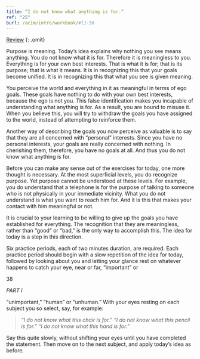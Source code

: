 ```yaml
---
title: “I do not know what anything is for.”
ref: "25"
burl: /acim/intro/workbook/#l1-50
---
```


<a class="hide-review" href="/workbook/l055/#l025">Review</a>
{: .omit}

Purpose is meaning. Today’s idea explains why nothing you see means
anything. You do not know what it is for. Therefore it is meaningless to
you. Everything is for your own best interests. That is what it is for;
that is its purpose; that is what it means. It is in recognizing this
that your goals become unified. It is in recognizing this that what you
see is given meaning.

You perceive the world and everything in it as meaningful in terms of
ego goals. These goals have nothing to do with your own best interests,
because the ego is not you. This false identification makes you
incapable of understanding what anything is for. As a result, you are
bound to misuse it. When you believe this, you will try to withdraw the
goals you have assigned to the world, instead of attempting to reinforce
them.

Another way of describing the goals you now perceive as valuable is to
say that they are all concerned with “personal” interests. Since you
have no personal interests, your goals are really concerned with
nothing. In cherishing them, therefore, you have no goals at all. And
thus you do not know what anything is for.

Before you can make any sense out of the exercises for today, one more
thought is necessary. At the most superficial levels, you do recognize
purpose. Yet purpose cannot be understood at these levels. For example,
you do understand that a telephone is for the purpose of talking to
someone who is not physically in your immediate vicinity. What you do
not understand is what you want to reach him for. And it is this that
makes your contact with him meaningful or not.

It is crucial to your learning to be willing to give up the goals you
have established for everything. The recognition that they are
meaningless, rather than “good” or “bad,” is the only way to accomplish
this. The idea for today is a step in this direction.

Six practice periods, each of two minutes duration, are required. Each
practice period should begin with a slow repetition of the idea for
today, followed by looking about you and letting your glance rest on
whatever happens to catch your eye, near or far, “important” or

38

*PART I*

“unimportant,” “human” or “unhuman.” With your eyes resting on each
subject you so select, say, for example:

> *“I do not know what this chair is for.” “I do not know what this
> pencil is for.” “I do not know what this hand is for.”*

Say this quite slowly, without shifting your eyes until you have
completed the statement. Then move on to the next subject, and apply
today’s idea as before.

